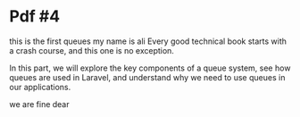# Pdf #4
this is the first queues
my name is ali
Every good technical book starts with a crash course, and this one is no exception.

In this part, we will explore the key components of a queue system, see how queues are used in Laravel, and understand why we need to use queues in our applications.



we are fine dear 